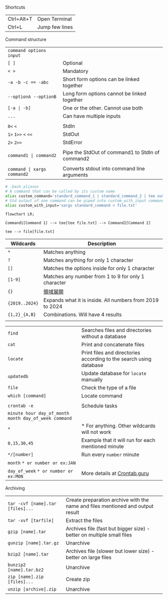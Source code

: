 

Shortcuts

 


|            |                |
| ---------- | -------------- |
| Ctrl+Alt+T | Open Terminal  |
| Ctrl+L     | Jump few lines |

Command structure


|                             |                                                  |
| --------------------------- | ------------------------------------------------ |
| `command options input`     |                                                  |
| `[ ]`                       | Optional                                         |
| `< >`                       | Mandatory                                        |
| `-a -b -c == -abc`          | Short form options can be linked together        |
| `--optionA --optionB`       | Long form options cannot be linked together      |
| `[-a \| -b]`                | One or the other. Cannot use both                |
| `...`                       | Can have multiple inputs                         |
|                             |                                                  |
| `0<` `<`                    | StdIn                                            |
| `1>` `1>>` `<` `<<`         | StdOut                                           |
| `2>` `2>>`                  | StdError                                         |
|                             |                                                  |
| `command1 \| command2`      | Pipe the StdOut of command1 to StdIn of command2 |
|                             |                                                  |
| `command \| xargs command2` | Converts stdout into command line arguments      |

```bash
# .bash_aliases
# A command that can be called by its custom name
alias custom_command='standard_command_1 | standard_command_2 | tee output.txt | standard_command_3'
# Std output of one command can be piped into custom_with_input command
alias custom_with_input='xargs standard_command > file.txt'
```


```mermaid
flowchart LR;

Command1[Command 1] --> tee[tee file.txt] --> Command2[Command 2]

tee --> file[file.txt] 
```


| Wildcards      | Description                                              |
| -------------- | -------------------------------------------------------- |
| `*`            | Matches anything                                         |
| `?`            | Matches anything for only 1 character                    |
| `[]`           | Matches the options inside for only 1 character          |
| `[1-9]`        | Matches any number from 1 to 9 for only 1 character      |
| `{}`           | [領域展開](https://youtu.be/x9EI1aLFfAo)                     |
| `{2019..2024}` | Expands what it is inside. All numbers from 2019 to 2024 |
| `{1,2}_{A,B}`  | Combinations. Will have 4 results                        |
|                |                                                          |





|                                                      |                                                                    |
| ---------------------------------------------------- | ------------------------------------------------------------------ |
| `find`                                               | Searches files and directories without a database                  |
| `cat`                                                | Print and concatenate files                                        |
| `locate`                                             | Print files and directories according to the search using database |
| `updatedb`                                           | Update database for `locate` manually                              |
| `file`                                               | Check the type of a file                                           |
| `which [command]`                                    | Locate command                                                     |
|                                                      |                                                                    |
| `crontab -e`                                         | Schedule tasks                                                     |
| `minute hour day_of_month month day_of_week command` |                                                                    |
| `*`                                                  | * For anything. Other wildcards will not work                      |
| `0,15,30,45`                                         | Example that it will run for each mentioned minute                 |
| `*/[number]`                                         | Run every `number` minute                                          |
| `month` `* or number or ex:JAN`                      |                                                                    |
| `day_of_week` `* or number or ex:MON`                | More details at [Crontab.guru](https://crontab.guru)               |




Archiving


|                                  |                                                                                |
| -------------------------------- | ------------------------------------------------------------------------------ |
| `tar -cvf [name].tar [files]...` | Create preparation archive with the name and files mentioned and output result |
| `tar -xvf [tarfile]`             | Extract the files                                                              |
| `gzip [name].tar`                | Archives file (fast but bigger size) - better on multiple small files          |
| `gunzip [name].tar.gz`           | Unarchive                                                                      |
| `bzip2 [name].tar`               | Archives file (slower but lower size) - better on large files                  |
| `bunzip2 [name].tar.bz2`         | Unarchive                                                                      |
| `zip [name].zip [files]...`      | Create zip                                                                     |
| `unzip [archive].zip`            | Unarchive                                                                      |
